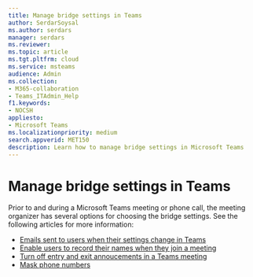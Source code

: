 ```yaml
---
title: Manage bridge settings in Teams
author: SerdarSoysal
ms.author: serdars
manager: serdars
ms.reviewer: 
ms.topic: article
ms.tgt.pltfrm: cloud
ms.service: msteams
audience: Admin
ms.collection: 
- M365-collaboration
- Teams_ITAdmin_Help
f1.keywords:
- NOCSH
appliesto: 
- Microsoft Teams
ms.localizationpriority: medium
search.appverid: MET150
description: Learn how to manage bridge settings in Microsoft Teams
---
```


# Manage bridge settings in Teams

Prior to and during a Microsoft Teams meeting or phone call, the meeting organizer has several options for choosing the bridge settings. See the following articles for more information:

- [Emails sent to users when their settings change in Teams](emails-sent-to-users-when-their-settings-change-in-teams.md)
- [Enable users to record their names when they join a meeting](enable-users-to-record-their-name-when-they-join-a-meeting-in-teams.md)
- [Turn off entry and exit annoucements in a Teams meeting](turn-on-or-off-entry-and-exit-announcements-for-meetings-in-teams.md)
- [Mask phone numbers](ptsn-mask-phone-numbers.md)
